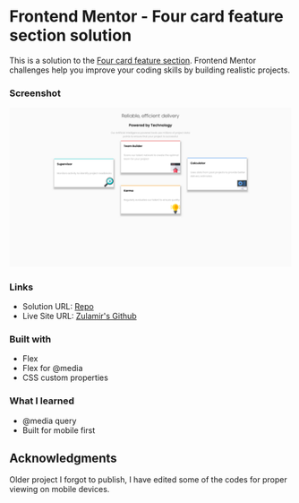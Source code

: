 # Frontend Mentor - Four card feature section solution

This is a solution to the [Four card feature section](https://www.frontendmentor.io/challenges/four-card-feature-section-weK1eFYK). Frontend Mentor challenges help you improve your coding skills by building realistic projects. 

### Screenshot

![Screenshot](screenshot.png?raw=true "Screenshot")

### Links

- Solution URL: [Repo](https://github.com/zulamirsofian/four-card-feature-section)
- Live Site URL: [Zulamir's Github](https://zulamirsofian.github.io/frontendmentor/four-card-feature-section)

### Built with

- Flex
- Flex for @media
- CSS custom properties

### What I learned

- @media query
- Built for mobile first


## Acknowledgments

Older project I forgot to publish, I have edited some of the codes for proper viewing on mobile devices. 
